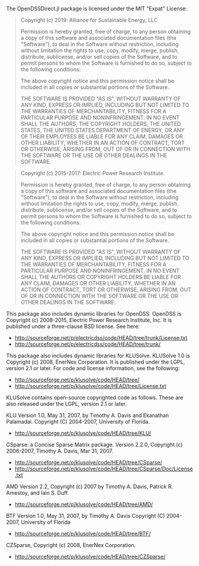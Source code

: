 The OpenDSSDirect.jl package is licensed under the MIT "Expat" License:

> Copyright (c) 2019: Alliance for Sustainable Energy, LLC
>
> Permission is hereby granted, free of charge, to any person obtaining a copy of this software and associated documentation files (the "Software"), to deal in the Software without restriction, including without limitation the rights to use, copy, modify, merge, publish, distribute, sublicense, and/or sell copies of the Software, and to permit persons to whom the Software is furnished to do so, subject to the following conditions:
>
> The above copyright notice and this permission notice shall be included in all copies or substantial portions of the Software.
>
> THE SOFTWARE IS PROVIDED "AS IS", WITHOUT WARRANTY OF ANY KIND, EXPRESS OR IMPLIED, INCLUDING BUT NOT LIMITED TO THE WARRANTIES OF MERCHANTABILITY, FITNESS FOR A PARTICULAR PURPOSE AND NONINFRINGEMENT. IN NO EVENT SHALL THE AUTHORS, THE COPYRIGHT HOLDERS, THE UNITED STATES, THE UNITED STATES DEPARTMENT OF ENERGY, OR ANY OF THEIR EMPLOYEES BE LIABLE FOR ANY CLAIM, DAMAGES OR OTHER LIABILITY, WHETHER IN AN ACTION OF CONTRACT, TORT OR OTHERWISE, ARISING FROM, OUT OF OR IN CONNECTION WITH THE SOFTWARE OR THE USE OR OTHER DEALINGS IN THE SOFTWARE.

> Copyright (c) 2015-2017: Electric Power Research Institute.
>
> Permission is hereby granted, free of charge, to any person obtaining
> a copy of this software and associated documentation files (the
> "Software"), to deal in the Software without restriction, including
> without limitation the rights to use, copy, modify, merge, publish,
> distribute, sublicense, and/or sell copies of the Software, and to
> permit persons to whom the Software is furnished to do so, subject to
> the following conditions:
>
> The above copyright notice and this permission notice shall be
> included in all copies or substantial portions of the Software.
>
> THE SOFTWARE IS PROVIDED "AS IS", WITHOUT WARRANTY OF ANY KIND,
> EXPRESS OR IMPLIED, INCLUDING BUT NOT LIMITED TO THE WARRANTIES OF
> MERCHANTABILITY, FITNESS FOR A PARTICULAR PURPOSE AND NONINFRINGEMENT.
> IN NO EVENT SHALL THE AUTHORS OR COPYRIGHT HOLDERS BE LIABLE FOR ANY
> CLAIM, DAMAGES OR OTHER LIABILITY, WHETHER IN AN ACTION OF CONTRACT,
> TORT OR OTHERWISE, ARISING FROM, OUT OF OR IN CONNECTION WITH THE
> SOFTWARE OR THE USE OR OTHER DEALINGS IN THE SOFTWARE.

This package also includes dynamic libraries for OpenDSS. OpenDSS is
Copyright (c) 2008-2015, Electric Power Research Institute, Inc. It is
published under a three-clause BSD license. See here:

* http://sourceforge.net/p/electricdss/code/HEAD/tree/trunk/License.txt
* http://sourceforge.net/p/electricdss/code/HEAD/tree/trunk/

This package also includes dynamic libraries for KLUSolve.
KLUSolve 1.0 is Copyright (c) 2008, EnerNex Corporation.
It is published under the LGPL, version 2.1 or later. For
code and license information, see the following:

* http://sourceforge.net/p/klusolve/code/HEAD/tree/
* http://sourceforge.net/p/klusolve/code/HEAD/tree/License.txt

KLUSolve contains open-source copyrighted code as follows. These are
also released under the LGPL, version 2.1 or later.

KLU Version 1.0, May 31, 2007, by Timothy A. Davis and Ekanathan Palamadai.
Copyright (C) 2004-2007, University of Florida.

* http://sourceforge.net/p/klusolve/code/HEAD/tree/KLU/

CSparse: a Concise Sparse Matrix package.
Version 2.2.0, Copyright (c) 2006-2007, Timothy A. Davis, Mar 31, 2007.

* http://sourceforge.net/p/klusolve/code/HEAD/tree/CSparse/
* http://sourceforge.net/p/klusolve/code/HEAD/tree/CSparse/Doc/License.txt

AMD Version 2.2, Copyright (c) 2007 by Timothy A.
Davis, Patrick R. Amestoy, and Iain S. Duff.

* http://sourceforge.net/p/klusolve/code/HEAD/tree/AMD/

BTF Version 1.0, May 31, 2007, by Timothy A. Davis
Copyright (C) 2004-2007, University of Florida

* http://sourceforge.net/p/klusolve/code/HEAD/tree/BTF/

CZSparse, Copyright (c) 2008, EnerNex Corporation.

* http://sourceforge.net/p/klusolve/code/HEAD/tree/CZSparse/

